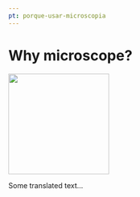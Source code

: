 ```yaml
---
pt: porque-usar-microscopia
---
```


# Why microscope?

<img src="/images/logo.jpg" width="200" class="centered"/> 

Some translated text...
